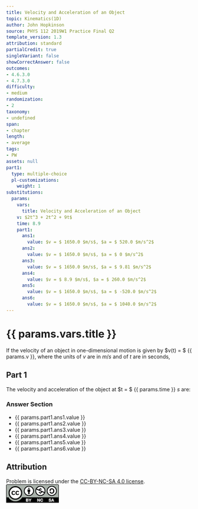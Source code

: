 ```yaml
---
title: Velocity and Acceleration of an Object
topic: Kinematics(1D)
author: John Hopkinson
source: PHYS 112 2019W1 Practice Final Q2
template_version: 1.3
attribution: standard
partialCredit: true
singleVariant: false
showCorrectAnswer: false
outcomes:
- 4.6.3.0
- 4.7.3.0
difficulty:
- medium
randomization:
- 2
taxonomy:
- undefined
span:
- chapter
length:
- average
tags:
- PW
assets: null
part1:
  type: multiple-choice
  pl-customizations:
    weight: 1
substitutions:
  params:
    vars:
      title: Velocity and Acceleration of an Object
    v: $2t^3 + 2t^2 + 9t$
    time: 8.9
    part1:
      ans1:
        value: $v = $ 1650.0 $m/s$, $a = $ 520.0 $m/s^2$
      ans2:
        value: $v = $ 1650.0 $m/s$, $a = $ 0 $m/s^2$
      ans3:
        value: $v = $ 1650.0 $m/s$, $a = $ 9.81 $m/s^2$
      ans4:
        value: $v = $ 8.9 $m/s$, $a = $ 260.0 $m/s^2$
      ans5:
        value: $v = $ 1650.0 $m/s$, $a = $ -520.0 $m/s^2$
      ans6:
        value: $v = $ 1650.0 $m/s$, $a = $ 1040.0 $m/s^2$
---
```

# {{ params.vars.title }}
If the velocity of an object in one-dimensional motion is given by $v(t) = $ {{ params.v }}, where the units of $v$ are in $m/s$ and of $t$ are in seconds,

## Part 1

The velocity and acceleration of the object at $t = $ {{ params.time }} $s$ are:

### Answer Section

- {{ params.part1.ans1.value }}
- {{ params.part1.ans2.value }}
- {{ params.part1.ans3.value }}
- {{ params.part1.ans4.value }}
- {{ params.part1.ans5.value }}
- {{ params.part1.ans6.value }}

## Attribution

Problem is licensed under the [CC-BY-NC-SA 4.0 license](https://creativecommons.org/licenses/by-nc-sa/4.0/).<br> ![The Creative Commons 4.0 license requiring attribution-BY, non-commercial-NC, and share-alike-SA license.](https://raw.githubusercontent.com/firasm/bits/master/by-nc-sa.png)